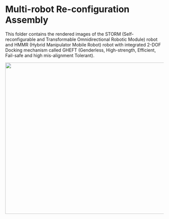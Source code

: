 # Multi-robot Re-configuration Assembly


This folder contains the rendered images of the STORM (Self-reconfigurable and Transformable Omnidirectional Robotic Module) robot and HMMR (Hybrid Manipulator Mobile Robot) robot with integrated 2-DOF Docking mechanism called GHEFT (Genderless, High-strength, Efficient, Fail-safe and high mis-alignment Tolerant).

<p align="center">
  <img width="640" height="480" src="https://user-images.githubusercontent.com/50490953/59300464-450f7980-8c5d-11e9-9952-f84d708b4297.png">
</p>
